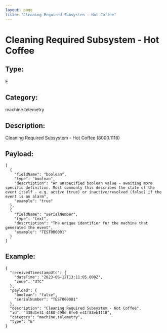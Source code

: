 ```yaml
---
layout: page
title: "Cleaning Required Subsystem - Hot Coffee"
---
```


# Cleaning Required Subsystem - Hot Coffee

## Type:

E

## Category:

machine.telemetry

## Description: 

Cleaning Required Subsystem - Hot Coffee (8000.1116)

## Payload:

```
[
  {
    "fieldName": "boolean",
    "type": "boolean",
    "descrtiption": "An unspecified boolean value - awaiting more specific definition. Most commonly this describes the state of the event itself - e.g. active (true) or inactive/resolved (false) if the event is an alarm",
    "example": "true"
  },
  {
    "fieldName": "serialNumber",
    "type": "text",
    "descrtiption": "The unique identifier for the machine that generated the event",
    "example": "TEST000001"
  }
]
```

## Example:

```
{
  "receivedTimestampUtc": {
    "dateTime": "2023-06-12T13:11:05.000Z",
    "zone": "UTC"
  },
  "payload": {
    "boolean": "false",
    "serialNumber": "TEST000001"
  },
  "description": "Cleaning Required Subsystem - Hot Coffee",
  "id": "438d1e31-4488-498d-8fe0-e41f83eb1118",
  "category": "machine.telemetry",
  "type": "E"
}
```
